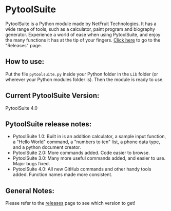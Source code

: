 # PytoolSuite

PytoolSuite is a Python module made by NetFruit Technologies. It has a wide range of tools, such as a calculator, paint program and biography generator. Experience a world of ease when using PytoolSuite, and enjoy the many functions it has at the tip of your fingers.
[Click here](https://github.com/SmashedFrenzy16/pytoolsuite/releases) to go to the "Releases" page.

## How to use:

Put the file `pytoolsuite.py` inside your Python folder in the `Lib` folder (or wherever your Python modules folder is). Then the module is ready to use.

## Current PytoolSuite Version:

PytoolSuite 4.0

## PytoolSuite release notes:

- PytoolSuite 1.0: Built in is an addition calculator, a sample input function, a "Hello World" command, a "numbers to ten" list, a phone data type, and a python document creator.
- PytoolSuite 2.0: More commands added. Code easier to browse.
- PytoolSuite 3.0: Many more useful commands added, and easier to use. Major bugs fixed.
- PytoolSuite 4.0: All new GitHub commands and other handy tools added. Function names made more consistent.

## General Notes:

Please refer to the [releases](https://github.com/SmashedFrenzy16/pytoolsuite/releases) page to see which version to get!
